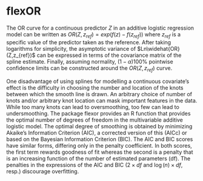 # flexOR
The OR curve for a continuous predictor $Z$ in an additive logistic regression model can be written as $OR(Z,z_{ref})=exp(f(z)-f(z_{ref}))$ where $z_{ref}$ is a specific value of the predictor taken as the reference. After taking logarithms for simplicity, the asymptotic variance of $Ln\widehat{OR}(Z,z_{ref})$ can be expressed in terms of the covariance matrix of the spline estimate. Finally, assuming normality, $(1 - \alpha)100$\% pointwise confidence limits can be constructed around the $OR(Z,z_{ref})$ curve.

One disadvantage of using splines for modelling a continuous covariate’s effect is the difficulty in choosing the number and location of the knots between which the smooth line is drawn. An arbitrary choice of number of knots and/or arbitrary knot location can mask important features in the data. While too many knots can lead to oversmoothing, too few can lead to undersmoothing. The package flexor provides an R function that provides the optimal number of degrees of freedom in the multivariable additive logistic model. The optimal degree of smoothing is obtained by minimizing Akaike’s Information Criterion (AIC), a corrected version of this (AICc) or based on the Bayesian Information Criterion (BIC). The AIC and BIC scores have similar forms, differing only in the penalty coefficient. In both scores, the first term rewards goodness of fit whereas the second is a penalty that is an increasing function of the number of estimated parameters (df). The penalties in the expressions of the AIC and BIC ($2 × df$ and $\log(n) \times df$, resp.) discourage overfitting.
